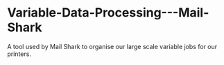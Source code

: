 # Variable-Data-Processing---Mail-Shark
A tool used by Mail Shark to organise our large scale variable jobs for our printers.